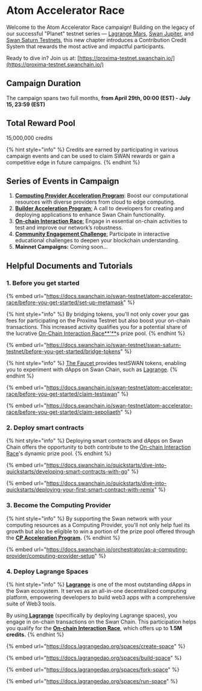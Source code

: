 # Atom Accelerator Race

Welcome to the Atom Accelerator Race campaign! Building on the legacy of our successful "Planet" testnet series — [Lagrange Mars](https://swanchain.medium.com/introducing-the-lagrange-mars-incentivized-testnet-1-000-000-lag-giveaway-dadeb9461c9e), [Swan Jupiter](https://swanchain.medium.com/swan-testnet-launch-as-an-optimism-superchain-75689a05845e), and [Swan Saturn Testnets](https://swanchain.medium.com/swan-chain-saturn-testnet-official-announcement-4527b7a722e8), this new chapter introduces a Contribution Credit System that rewards the most active and impactful participants.

Ready to dive in? Join us at: [https://proxima-testnet.swanchain.io/](https://proxima-testnet.swanchain.io/)

## Campaign Duration

The campaign spans two full months, **from April 29th, 00:00 (EST) - July 15, 23:59 (EST)**

## **Total Reward Pool**

15,000,000 credits

{% hint style="info" %}
Credits are earned by participating in various campaign events and can be used to claim SWAN rewards or gain a competitive edge in future campaigns.
{% endhint %}

## Series of Events in Campaign

1. [**Computing Provider Acceleration Program**](https://docs.swanchain.io/swan-testnet/atom-accelerator-race/cp-acceleration-program): Boost our computational resources with diverse providers from cloud to edge computing.
2. [**Builder Acceleration Program**:](builder-acceleration-program.md) A call to developers for creating and deploying applications to enhance Swan Chain functionality.
3. [**On-chain Interaction Race**:](on-chain-interaction-race.md) Engage in essential on-chain activities to test and improve our network’s robustness.
4. [**Community Engagement Challenge**:](community-engagement-challenge.md) Participate in interactive educational challenges to deepen your blockchain understanding.
5. **Mainnet Campaigns:** Coming soon...

## Helpful Documents and Tutorials

### 1. Before you get started

{% embed url="https://docs.swanchain.io/swan-testnet/atom-accelerator-race/before-you-get-started/set-up-metamask" %}

{% hint style="info" %}
By bridging tokens, you'll not only cover your gas fees for participating on the Proxima Testnet but also boost your on-chain transactions. This increased activity qualifies you for a potential share of the lucrative [On-Chain Interaction Race**'**](https://docs.swanchain.io/swan-testnet/atom-accelerator-race/on-chain-interaction-race)s prize pool.
{% endhint %}

{% embed url="https://docs.swanchain.io/swan-testnet/swan-saturn-testnet/before-you-get-started/bridge-tokens" %}

{% hint style="info" %}
[The Faucet ](https://discord.com/channels/867879887871672331/1174304906031661076)provides testSWAN tokens, enabling you to experiment with dApps on Swan Chain, such as [Lagrange](https://lagrangedao.org/spaces).
{% endhint %}

{% embed url="https://docs.swanchain.io/swan-testnet/atom-accelerator-race/before-you-get-started/claim-testswan" %}

{% embed url="https://docs.swanchain.io/swan-testnet/atom-accelerator-race/before-you-get-started/claim-sepoliaeth" %}

### 2. Deploy smart contracts

{% hint style="info" %}
Deploying smart contracts and dApps on Swan Chain offers the opportunity to both contribute to the [On-chain Interaction Race](https://docs.swanchain.io/swan-testnet/atom-accelerator-race/on-chain-interaction-race)'s dynamic prize pool.
{% endhint %}

{% embed url="https://docs.swanchain.io/quickstarts/dive-into-quickstarts/developing-smart-contracts-with-go" %}

{% embed url="https://docs.swanchain.io/quickstarts/dive-into-quickstarts/deploying-your-first-smart-contract-with-remix" %}

### 3. Become the Computing Provider

{% hint style="info" %}
By supporting the Swan network with your computing resources as a Computing Provider, you'll not only help fuel its growth but also be eligible to win a portion of the prize pool offered through the [**CP Acceleration Program**](https://docs.swanchain.io/swan-testnet/atom-accelerator-race/cp-acceleration-program)**.**
{% endhint %}

{% embed url="https://docs.swanchain.io/orchestrator/as-a-computing-provider/computing-provider-setup" %}

### 4. Deploy Lagrange Spaces

{% hint style="info" %}
[**Lagrange**](https://lagrangedao.org/spaces) is one of the most outstanding dApps in the Swan ecosystem. It serves as an all-in-one decentralized computing platform, empowering developers to build web3 apps with a comprehensive suite of Web3 tools.

By using[ **Lagrange**](https://lagrangedao.org/spaces) (specifically by deploying Lagrange spaces), you engage in on-chain transactions on the Swan Chain. This participation helps you qualify for the [**On-chain Interaction Race**](https://docs.swanchain.io/swan-testnet/atom-accelerator-race/on-chain-interaction-race), which offers up to **1.5M credits.**
{% endhint %}

{% embed url="https://docs.lagrangedao.org/spaces/create-space" %}

{% embed url="https://docs.lagrangedao.org/spaces/build-space" %}

{% embed url="https://docs.lagrangedao.org/spaces/fork-space" %}

{% embed url="https://docs.lagrangedao.org/spaces/run-space" %}
